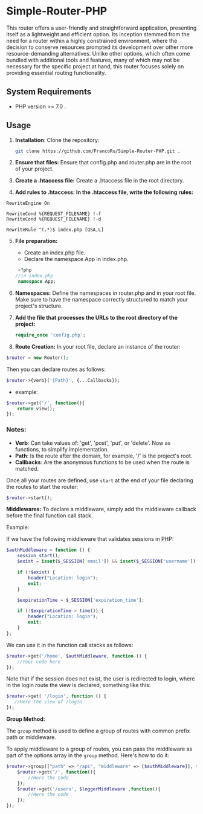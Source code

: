 # Simple-Router-PHP

This router offers a user-friendly and straightforward application, presenting itself as a lightweight and efficient option. Its inception stemmed from the need for a router within a highly constrained environment, where the decision to conserve resources prompted its development over other more resource-demanding alternatives. Unlike other options, which often come bundled with additional tools and features, many of which may not be necessary for the specific project at hand, this router focuses solely on providing essential routing functionality.

## System Requirements

- PHP version >= 7.0 .

## Usage

1. **Installation**: Clone the repository:
   ```bash
   git clone https://github.com/FrancoRu/Simple-Router-PHP.git .
   ```
2. **Ensure that files:** Ensure that config.php and router.php are in the root of your project.

3. **Create a .htaccess file:** Create a .htaccess file in the root directory.
4. **Add rules to .htaccess: In the .htaccess file, write the following rules:**

```
RewriteEngine On

RewriteCond %{REQUEST_FILENAME} !-f
RewriteCond %{REQUEST_FILENAME} !-d

RewriteRule ^(.*)$ index.php [QSA,L]
```

5. **File preparation:**

   - Create an index.php file.
   - Declare the namespace App in index.php.

   ```php
    <?php
   //in index.php
    namespace App;
   ```

6. **Namespaces:** Define the namespaces in router.php and in your root file. Make sure to have the namespace correctly structured to match your project's structure.

7. **Add the file that processes the URLs to the root directory of the project:**

   ```php
   require_once 'config.php';
   ```

8. **Route Creation:** In your root file, declare an instance of the router:

```php
$router = new Router();
```

Then you can declare routes as follows:

```php
$router->{verb}('{Path}', {...Callbacks});
```

- example:

```php
$router->get('/', function(){
    return view();
});
```

### Notes:

- **Verb**: Can take values of: 'get', 'post', 'put', or 'delete'. Now as functions, to simplify implementation.
- **Path**: Is the route after the domain, for example, '/' is the project's root.
- **Callbacks**: Are the anonymous functions to be used when the route is matched.

Once all your routes are defined, use `start` at the end of your file declaring the routes to start the router:

```php
$router->start();
```

**Middlewares:**
To declare a middleware, simply add the middleware callback before the final function call stack.

Example:

If we have the following middleware that validates sessions in PHP:

```php
$authMiddleware = function () {
    session_start();
    $exist = isset($_SESSION['email']) && isset($_SESSION['username']) && isset($_SESSION['id']) && isset($_SESSION['role']);

    if (!$exist) {
        header("Location: login");
        exit;
    }

    $expirationTime = $_SESSION['expiration_time'];

    if (!$expirationTime > time()) {
        header("Location: login");
        exit;
    }
};
```

We can use it in the function call stacks as follows:

```php
$router->get('/home', $authMiddleware, function () {
    //Your code here
});
```

Note that if the session does not exist, the user is redirected to login, where in the login route the view is declared, something like this:

```php
$router->get( '/login', function () {
   //Here the view of /login
});
```

**Group Method:**

The `group` method is used to define a group of routes with common prefix path or middleware.

To apply middleware to a group of routes, you can pass the middleware as part of the options array in the `group` method. Here's how to do it:

```php
$router->group(["path" => "/api", "middleware" => [$authMiddleware]], function($router) {
    $router->get('/', function(){
        //Here the code
    });
    $router->get('/users', $loggerMiddleware ,function(){
        //Here the code
    });
});
```
